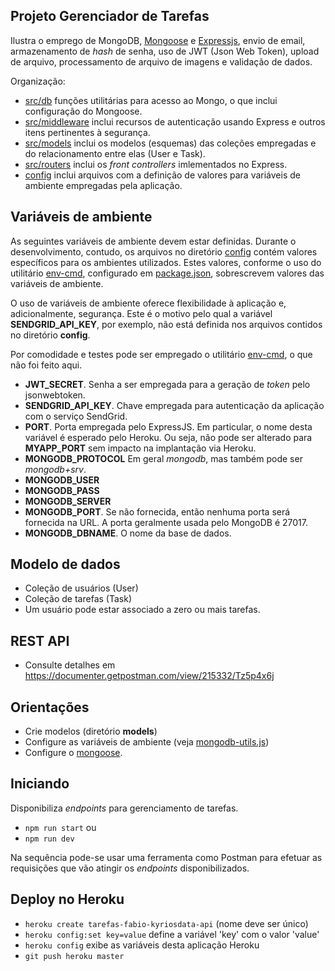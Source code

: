 ## Projeto Gerenciador de Tarefas

Ilustra o emprego de MongoDB, [Mongoose](https://mongoosejs.com/) e
[Expressjs](https://expressjs.com/), envio de email, armazenamento de _hash_ de senha, uso de JWT (Json Web Token), upload de arquivo, processamento de
arquivo de imagens e validação de dados.

Organização:

- [src/db](src/db) funções utilitárias para acesso ao Mongo, o que inclui
  configuração do Mongoose.
- [src/middleware](src/middleware) inclui recursos de autenticação usando Express e outros itens pertinentes à segurança.
- [src/models](src/models) inclui os modelos (esquemas) das coleções empregadas
  e do relacionamento entre elas (User e Task).
- [src/routers](src/routes) inclui os _front controllers_ imlementados no Express.
- [config](config) inclui arquivos com a definição de valores para variáveis de
  ambiente empregadas pela aplicação.

## Variáveis de ambiente

As seguintes variáveis de ambiente devem estar definidas. Durante o desenvolvimento,
contudo, os arquivos no diretório [config](config) contém valores específicos para
os ambientes utilizados. Estes valores, conforme o uso do utilitário [env-cmd](https://www.npmjs.com/package/env-cmd), configurado em [package.json](package.json),
sobrescrevem valores das variáveis de ambiente.

O uso de variáveis de ambiente oferece flexibilidade à aplicação e, adicionalmente, segurança. Este é o motivo pelo qual a variável **SENDGRID_API_KEY**, por exemplo,
não está definida nos arquivos contidos no diretório **config**.

Por comodidade e testes pode ser empregado o utilitário
[env-cmd](https://www.npmjs.com/package/env-cmd), o que não foi feito aqui.

- **JWT_SECRET**. Senha a ser empregada para a geração de _token_ pelo jsonwebtoken.
- **SENDGRID_API_KEY**. Chave empregada para autenticação da aplicação com o serviço SendGrid.
- **PORT**. Porta empregada pelo ExpressJS. Em particular, o nome desta variável é esperado pelo Heroku. Ou seja, não pode
  ser alterado para **MYAPP_PORT** sem impacto na implantação via Heroku.
- **MONGODB_PROTOCOL** Em geral _mongodb_, mas também pode ser _mongodb+srv_.
- **MONGODB_USER**
- **MONGODB_PASS**
- **MONGODB_SERVER**
- **MONGODB_PORT**. Se não fornecida, então nenhuma porta será fornecida na URL. A porta geralmente usada pelo MongoDB é 27017.
- **MONGODB_DBNAME**. O nome da base de dados.

## Modelo de dados

- Coleção de usuários (User)
- Coleção de tarefas (Task)
- Um usuário pode estar associado a zero ou mais tarefas.

## REST API

- Consulte detalhes em  
  https://documenter.getpostman.com/view/215332/Tz5p4x6j

## Orientações

- Crie modelos (diretório **models**)
- Configure as variáveis de ambiente (veja [mongodb-utils.js](./src/db/mongodb-utils.js))
- Configure o [mongoose](./src/db/mongoose.js).

## Iniciando

Disponibiliza _endpoints_ para gerenciamento de tarefas.

- `npm run start` ou
- `npm run dev`

Na sequência pode-se usar uma ferramenta como Postman para efetuar as requisições que vão atingir os _endpoints_ disponibilizados.

## Deploy no Heroku

- `heroku create tarefas-fabio-kyriosdata-api` (nome deve ser único)
- `heroku config:set key=value` define a variável 'key' com o valor 'value'
- `heroku config` exibe as variáveis desta aplicação Heroku
- `git push heroku master`
